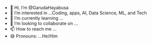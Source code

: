 - 👋 Hi, I’m @GarudaHayabusa
- 👀 I’m interested in ...Coding, apps, AI, Data Science, ML, and Tech 
- 🌱 I’m currently learning ...
- 💞️ I’m looking to collaborate on ...
- 📫 How to reach me ...
- 😄 Pronouns: ...He/Him

<!---
GarudaHayabusa/GarudaHayabusa is a ✨ special ✨ repository because its `README.md` (this file) appears on your GitHub profile.
You can click the Preview link to take a look at your changes.
--->
